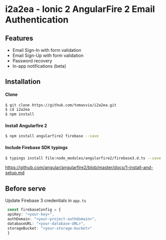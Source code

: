 # i2a2ea - Ionic 2 AngularFire 2 Email Authentication
## Features
* Email Sign-In with form validation
* Email Sign-Up with form validation
* Password recovery
* In-app notifications (beta)

## Installation
#### Clone
```sh
$ git clone https://github.com/tomasvio/i2a2ea.git
$ cd i2a2ea
$ npm install
```
#### Install Angularfire 2
```sh
$ npm install angularfire2 firebase --save
```
#### Include Firebase SDK typings
```sh
$ typings install file:node_modules/angularfire2/firebase3.d.ts --save --global && typings install
```

https://github.com/angular/angularfire2/blob/master/docs/1-install-and-setup.md

## Before serve
Update Firebase 3 credentials in ```app.ts```
```ts
 const firebaseConfig = {
 apiKey: "<your-key>",
 authDomain: "<your-project-authdomain>",
 databaseURL: "<your-database-URL>",
 storageBucket: "<your-storage-bucket>"
 }
 ```
